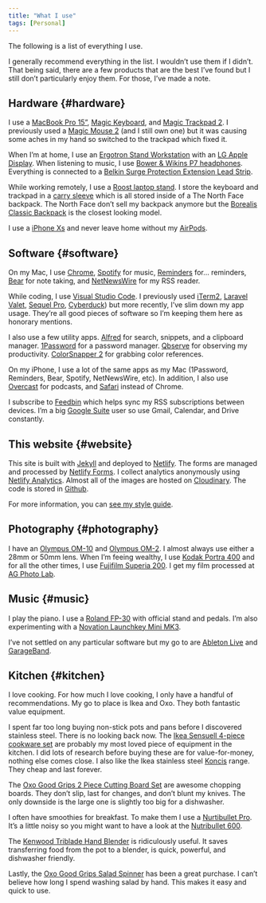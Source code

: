 ```yaml
---
title: "What I use"
tags: [Personal]
---
```


The following is a list of everything I use.

I generally recommend everything in the list. I wouldn’t use them if I didn’t. That being said, there are a few products that are the best I’ve found but I still don’t particularly enjoy them. For those, I’ve made a note.

## Hardware {#hardware}

I use a [MacBook Pro 15”](https://support.apple.com/kb/SP756?locale=en_GB), [Magic Keyboard](https://www.apple.com/uk/shop/product/MLA22B/A/magic-keyboard-british-english), and [Magic Trackpad 2](https://www.apple.com/uk/shop/product/MJ2R2Z/A/magic-trackpad-2-silver). I previously used a [Magic Mouse 2](https://www.apple.com/uk/shop/product/MLA02Z/A/magic-mouse-2-silver) (and I still own one) but it was causing some aches in my hand so switched to the trackpad which fixed it.

When I’m at home, I use an [Ergotron Stand Workstation](https://www.ergotron.com/en-gb/products/product-details/33-342) with an [LG Apple Display](https://www.apple.com/uk-business/shop/product/HMUB2B/A/lg-ultrafine-5k-display). When listening to music, I use [Bower & Wikins P7 headphones](https://www.whathifi.com/bw/p7/review). Everything is connected to a [Belkin Surge Protection Extension Lead Strip](https://www.amazon.co.uk/gp/product/B00OE4510M/ref=ppx_yo_dt_b_search_asin_title?ie=UTF8&psc=1).

While working remotely, I use a [Roost laptop stand](https://www.therooststand.com/). I store the keyboard and trackpad in a [carry sleeve](https://www.amazon.co.uk/gp/product/B01GFLRZDW/ref=ppx_yo_dt_b_search_asin_title?ie=UTF8&psc=1) which is all stored inside of a The North Face backpack. The North Face don’t sell my backpack anymore but the [Borealis Classic Backpack](https://www.thenorthface.co.uk/shop/en-gb/tnf-gb/borealis-classic-backpack-cf9c) is the closest looking model.

I use a [iPhone Xs](https://apple.com/uk/newsroom/2018/09/iphone-xs-and-iphone-xs-max-bring-the-best-and-biggest-displays-to-iphone/) and never leave home without my [AirPods](https://www.apple.com/uk/airpods/).

## Software {#software}

On my Mac, I use [Chrome](https://www.google.com/chrome/), [Spotify](https://www.spotify.com/) for music, [Reminders](https://support.apple.com/en-gb/guide/reminders/welcome/mac) for… reminders, [Bear](https://bear.app/) for note taking, and [NetNewsWire](https://ranchero.com/netnewswire/) for my RSS reader.

While coding, I use [Visual Studio Code](https://code.visualstudio.com/). I previously used [iTerm2](https://iterm2.com/), [Laravel Valet](https://github.com/laravel/valet), [Sequel Pro](https://www.sequelpro.com/), [Cyberduck](https://cyberduck.io/)) but more recently, I’ve slim down my app usage. They’re all good pieces of software so I’m keeping them here as honorary mentions.

I also use a few utility apps. [Alfred](https://www.alfredapp.com/) for search, snippets, and a clipboard manager. [1Password](https://1password.com/) for a password manager. [Qbserve](https://qotoqot.com/qbserve/) for observing my productivity. [ColorSnapper 2](https://colorsnapper.com/) for grabbing color references.

On my iPhone, I use a lot of the same apps as my Mac (1Password, Reminders, Bear, Spotify, NetNewsWire, etc). In addition, I also use [Overcast](https://overcast.fm/) for podcasts, and [Safari](https://support.apple.com/en-gb/guide/iphone/iph1fbef4daa/ios) instead of Chrome.

I subscribe to [Feedbin](https://feedbin.com/) which helps sync my RSS subscriptions between devices. I’m a big [Google Suite](https://gsuite.google.co.uk/intl/en_uk/) user so use Gmail, Calendar, and Drive constantly. 

## This website {#website}

This site is built with [Jekyll](https://jekyllrb.com/) and deployed to [Netlify](https://www.netlify.com/). The forms are managed and processed by [Netlify Forms](https://www.netlify.com/products/forms/). I collect analytics anonymously using [Netlify Analytics](https://www.netlify.com/products/analytics/). Almost all of the images are hosted on [Cloudinary](https://cloudinary.com/). The code is stored in [Github](https://github.com/).

For more information, you can [see my style guide](/style-guide/).

## Photography {#photography}

I have an [Olympus OM-10](https://en.wikipedia.org/wiki/Olympus_OM-10) and [Olympus OM-2](https://en.wikipedia.org/wiki/Olympus_OM-2). I almost always use either a 28mm or 50mm lens. When I’m feeing wealthy, I use [Kodak Portra 400](https://www.amazon.co.uk/gp/product/B004FNRTGG/ref=ppx_yo_dt_b_search_asin_title?ie=UTF8&psc=1) and for all the other times, I use [Fujifilm Superia 200](https://www.amazon.co.uk/gp/your-account/order-history/ref=ppx_yo_dt_b_search?opt=ab&search=film). I get my film processed at [AG Photo Lab](https://www.ag-photolab.co.uk/).

## Music {#music}

I play the piano. I use a [Roland FP-30](https://www.roland.com/uk/products/fp_series/fp-30/) with official stand and pedals. I’m also experimenting with a [Novation Launchkey Mini MK3](https://novationmusic.com/en/keys/launchkey-mini).

I’ve not settled on any particular software but my go to are [Ableton Live](https://www.ableton.com/en/) and [GarageBand](https://www.apple.com/uk/mac/garageband/).

## Kitchen {#kitchen}

I love cooking. For how much I love cooking, I only have a handful of recommendations. My go to place is Ikea and Oxo. They both fantastic value equipment.

I spent far too long buying non-stick pots and pans before I discovered stainless steel. There is no looking back now. The [Ikea Sensuell 4-piece cookware set](https://www.ikea.com/gb/en/p/sensuell-4-piece-cookware-set-stainless-steel-grey-20324541/) are probably my most loved piece of equipment in the kitchen. I did lots of research before buying these are for value-for-money, nothing else comes close. I also like the Ikea stainless steel [Koncis](https://www.ikea.com/gb/en/search/products/?q=KONCIS) range. They cheap and last forever.

The [Oxo Good Grips 2 Piece Cutting Board Set](https://www.oxouk.com/products/preparing/peelers-choppers/2-piece-cutting-board-set) are awesome chopping boards. They don’t slip, last for changes, and don’t blunt my knives. The only downside is the large one is slightly too big for a dishwasher.

I often have smoothies for breakfast. To make them I use a [Nurtibullet Pro](https://www.nutribullet.com/shop/blenders/nutribullet-pro/). It’s a little noisy so you might want to have a look at the [Nutribullet 600](https://www.nutribullet.com/shop/blenders/nutribullet/).

The [Kenwood Triblade Hand Blender](https://www.kenwoodworld.com/uk/products/blenders/hand-blenders/triblade-hand-blender-hdp406wh-0w22111014) is ridiculously useful. It saves transferring food from the pot to a blender, is quick, powerful, and dishwasher friendly.

Lastly, the [Oxo Good Grips Salad Spinner](https://www.oxouk.com/products/preparing/fruit-vegetable-tools/salad-spinner-1340) has been a great purchase. I can’t believe how long I spend washing salad by hand. This makes it easy and quick to use.